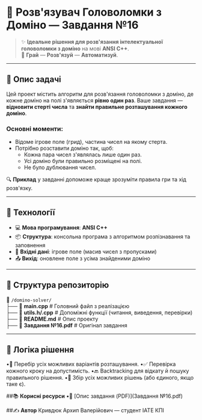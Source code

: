 # 🧠 **Розв'язувач Головоломки з Доміно — Завдання №16**

> ✨ **Ідеальне рішення для розв'язання інтелектуальної головоломки з доміно** на мові **ANSI C++**.  
> 🧩 **Грай** — **Розв'язуй** — **Автоматизуй**.

---

## 📌 **Опис задачі**

Цей проект містить алгоритм для розв'язання головоломки з доміно, де кожне доміно на полі з'являється **рівно один раз**. Ваше завдання — **відновити стерті числа** та **знайти правильне розташування кожного доміно**.

### **Основні моменти:**
- Відоме ігрове поле (грид), частина чисел на якому стерта.
- Потрібно розставити доміно так, щоб:
  - Кожна пара чисел з'являлась лише один раз.
  - Усі доміно були правильно розміщені на полі.
  - Не було дублювання чисел.

🔍 **Приклад** у завданні допоможе краще зрозуміти правила гри та хід розв'язку.

---

## 🚀 **Технології**

- 💻 **Мова програмування**: **ANSI C++**
- 📦 **Структура**: консольна програма з алгоритмом розпізнавання та заповнення
- 🧪 **Вхідні дані**: ігрове поле (масив чисел з пропусками)
- 📤 **Вихід**: оновлене поле з усіма знайденими доміно

---

## 📂 **Структура репозиторію**

📁 `/domino-solver/`  
├── 📄 **main.cpp**         # Головний файл з реалізацією  
├── 📄 **utils.h/.cpp**     # Допоміжні функції (читання, виведення, перевірки)  
├── 📄 **README.md**        # Опис проекту  
├── 📄 **Завдання №16.pdf** # Оригінал завдання

---

## 🧠 **Логіка рішення**
   •🔁 Перебір усіх можливих варіантів розташування.
   •✅ Перевірка кожного кроку на допустимість.
   •🔙 Backtracking для відкату й пошуку правильного рішення.
   •🧩 Збір усіх можливих рішень (або єдиного, якщо таке є).

##📚 **Корисні ресурси**
   •🔗 [Опис завдання (PDF)](Завдання №16.pdf)
   
##✍️ **Автор**
Кривдюк Архип Валерійович — студент ІАТЕ КПІ
